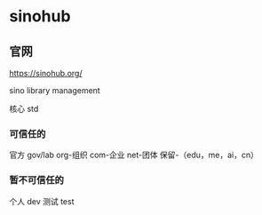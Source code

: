 # sinohub

## 官网  

https://sinohub.org/

sino library management

核心 std
### 可信任的
官方 gov/lab
org-组织 com-企业 net-团体 保留-（edu，me，ai，cn）
### 暂不可信任的
个人 dev
测试 test
